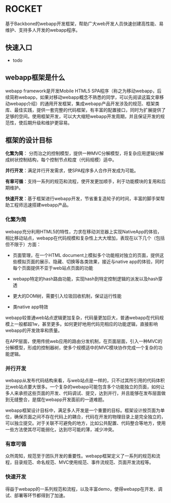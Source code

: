 ROCKET
======

基于Backbone的webapp开发框架，帮助广大web开发人员快速创建高性能、易维护、支持多人开发的webapp程序。

## 快速入口

 * todo

## webapp框架是什么

webapp framework是开发Mobile HTML5 SPA程序（称之为移动webapp，后续简称webapp，如果对移动webapp概念不熟悉的同学，可以先阅读这篇文章移动webapp介绍）的通用开发框架，集成webapp产品开发涉及的规范、框架类库、最佳实践，提供一套完整的代码框架，有丰富的配置接口，同时为扩展提供了足够的空间。使用框架开发，可以大大缩短webapp开发周期，并且保证开发的规范性，使后期升级和维护更容易。

## 框架的设计目标

**化繁为简**： 分而治之的控制模型，提供一种MVC分解模型，将复杂应用逻辑分解成树状控制结构，每个控制节点粒度（代码规模）适中。

**并行开发**：满足并行开发需求，使SPA程序多人合作开发成为可能。

**有章可循**：支持一系列的规范和流程，使开发更加顺手，利于功能模块的复用和后期维护。

**快速开发**：基于框架进行webapp开发，节省重复造轮子的时间，丰富的脚手架帮助工程师迅速搭建webapp产品。

### 化繁为简

webapp充分利用HTML5的特性，力求在移动浏览器上实现NativeApp的体验，相比移动站点，webapp在代码规模和复杂性上大大增加，表现在以下几个（包括但不限于）方面：

 * 页面管理，在一个HTML document上模拟多个功能相对独立的页面，提供这些模拟页面的展示、隐藏、切换等各类效果，接近与native app的体验，同时每个页面提供不亚于web站点页面的功能

 * webapp特定的hash路由功能，实现hash到特定控制逻辑的派发以及hash穿透

 * 更大的DOM树，需要引入垃圾回收机制，保证运行性能

 * 类native app特效

webapp较普通web站点逻辑更加复杂，代码量更加巨大，普通webapp在代码规模上一般都超1w，甚至更多。如何更好地用代码完相应的功能逻辑，直接影响webapp的开发效率和质量。

在APP层面，使用传统web应用的路由分发机制，在页面层面，引入一种MVC的分解模型，形成的控制器树，使多个规模适中的MVC模块协作完成一个复杂的功能逻辑。

### 并行开发

webapp从发布代码结构来看，与web站点是一样的，只不过其所引用的代码体积比web站点要大很多。一个复杂的webapp可能包含多个功能独立的页面，如何让多人来承担这些页面的开发、代码调试、提交，达到并行，并且能够在发布层面做到无缝整合，是摆在webapp开发面前的一道难题。

webapp框架设计目标中，满足多人开发是一个重要的目标。框架设计按页面为单位，确保页面之间不存在代码上的耦合，代码在开发的物理目录上是完全独立的，可以独立提交。对于关联不可避免的地方，比如公共配置、代码整合等地方，使用一些方法使其尽可能弱化，达到尽可能的薄，减少冲突。

### 有章可循

众所周知，规范至于团队开发的重要性。webapp框架定义了一系列的规范和流程，目录规范、命名规范、MVC使用规范、事件流规范、页面开发流程等。

### 快速开发

得益于webapp的一系列规范和流程，以及丰富demo，使得webapp在开发、调试、部署等环节都得到了加速。





